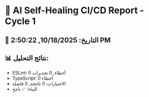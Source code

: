 # 🤖 AI Self-Healing CI/CD Report - Cycle 1

## 📅 التاريخ: 10/18/2025, 2:50:22 PM

## 📊 نتائج التحليل:
- ESLint: 0 أخطاء, 0 تحذيرات
- TypeScript: 0 أخطاء
- الاختبارات: 0 ناجحة, 0 فاشلة
- البناء: ✅ ناجح

